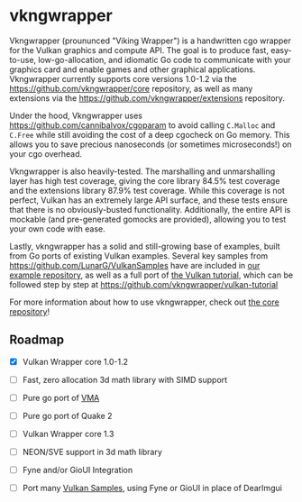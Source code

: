 # vkngwrapper

Vkngwrapper (proununced "Viking Wrapper") is a handwritten cgo wrapper for the Vulkan graphics and compute API.
 The goal is to produce fast, easy-to-use, low-go-allocation, and idiomatic Go code to communicate with your graphics
 card and enable games and other graphical applications. Vkngwrapper currently supports core versions 1.0-1.2 
 via the https://github.com/vkngwrapper/core repository, as well as many extensions via the https://github.com/vkngwrapper/extensions repository.

Under the hood, Vkngwrapper uses https://github.com/cannibalvox/cgoparam to avoid calling `C.Malloc` and
`C.Free` while still avoiding the cost of a deep cgocheck on Go memory. This allows you to save precious
nanoseconds (or sometimes microseconds!) on your cgo overhead.

Vkngwrapper is also heavily-tested. The marshalling and unmarshalling layer has high test coverage, giving the
core library 84.5% test coverage and the extensions library 87.9% test coverage. While this coverage is not
perfect, Vulkan has an extremely large API surface, and these tests ensure that there is no obviously-busted
functionality. Additionally, the entire API is mockable (and pre-generated gomocks are provided), allowing you
to test your own code with ease.

Lastly, vkngwrapper has a solid and still-growing base of examples, built from Go ports of existing Vulkan
examples.  Several key samples from https://github.com/LunarG/VulkanSamples have are included in
[our example repository](https://github.com/vkngwrapper/examples), as well as a full port of
[the Vulkan tutorial](https://vulkan-tutorial.com), which can be followed step by step at
https://github.com/vkngwrapper/vulkan-tutorial

For more information about how to use vkngwrapper, check out [the core repository](https://github.com/vkngwrapper/core)!

## Roadmap

- [X] Vulkan Wrapper core 1.0-1.2
- [ ] Fast, zero allocation 3d math library with SIMD support
- [ ] Pure go port of [VMA](https://github.com/GPUOpen-LibrariesAndSDKs/VulkanMemoryAllocator)
- [ ] Pure go port of Quake 2
- [ ] Vulkan Wrapper core 1.3
- [ ] NEON/SVE support in 3d math library
- [ ] Fyne and/or GioUI Integration
- [ ] Port many [Vulkan Samples](https://github.com/KhronosGroup/Vulkan-Samples), using Fyne or GioUI in place of DearImgui
 

